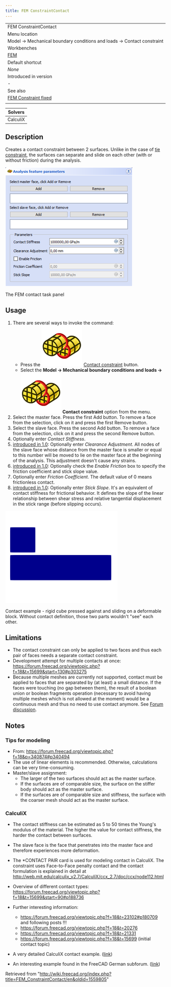 ```yaml
---
title: FEM ConstraintContact
---
```


|                                                                       |
| --------------------------------------------------------------------- |
| FEM ConstraintContact                                                 |
| Menu location                                                         |
| Model → Mechanical boundary conditions and loads → Contact constraint |
| Workbenches                                                           |
| [FEM](/FEM_Workbench "FEM Workbench")                                 |
| Default shortcut                                                      |
| _None_                                                                |
| Introduced in version                                                 |
| -                                                                     |
| See also                                                              |
| [FEM Constraint fixed](/FEM_ConstraintFixed "FEM ConstraintFixed")    |
|                                                                       |

| Solvers  |
| -------- |
| CalculiX |

## Description

Creates a contact constraint between 2 surfaces. Unlike in the case of [tie constraint](/FEM_ConstraintTie "FEM ConstraintTie"), the surfaces can separate and slide on each other (with or without friction) during the analysis.

![](/src/assets/images/FEM_Contact_dialog.PNG)

The FEM contact task panel

## Usage

1. There are several ways to invoke the command:
   - Press the ![](/src/assets/images/FEM_ConstraintContact.svg) [Contact constraint](/FEM_ConstraintContact "FEM ConstraintContact") button.
   - Select the **Model → Mechanical boundary conditions and loads → ![](/src/assets/images/FEM_ConstraintContact.svg) Contact constraint** option from the menu.
2. Select the master face. Press the first Add button. To remove a face from the selection, click on it and press the first Remove button.
3. Select the slave face. Press the second Add button. To remove a face from the selection, click on it and press the second Remove button.
4. Optionally enter _Contact Stiffness_.
5. [introduced in 1.0](/Release_notes_1.0 "Release notes 1.0"): Optionally enter _Clearance Adjustment_. All nodes of the slave face whose distance from the master face is smaller or equal to this number will be moved to lie on the master face at the beginning of the analysis. This adjustment doesn't cause any strains.
6. [introduced in 1.0](/Release_notes_1.0 "Release notes 1.0"): Optionally check the _Enable Friction_ box to specify the friction coefficient and stick slope value.
7. Optionally enter _Friction Coefficient_. The default value of 0 means frictionless contact.
8. [introduced in 1.0](/Release_notes_1.0 "Release notes 1.0"): Optionally enter _Stick Slope_. It's an equivalent of contact stiffness for frictional behavior. It defines the slope of the linear relationship between shear stress and relative tangential displacement in the stick range (before slipping occurs).

![](/src/assets/images/FEM_contact_animation.gif)

Contact example - rigid cube pressed against and sliding on a deformable block. Without contact definition, those two parts wouldn't "see" each other.

## Limitations

- The contact constraint can only be applied to two faces and thus each pair of faces needs a separate contact constraint.
- Development attempt for multiple contacts at once: <https://forum.freecad.org/viewtopic.php?f=18&t=15699&start=130#p303275>
- Because multiple meshes are currently not supported, contact must be applied to faces that are separated by (at least) a small distance. If the faces were touching (no gap between them), the result of a boolean union or boolean fragments operation (necessary to avoid having multiple meshes which is not allowed at the moment) would be a continuous mesh and thus no need to use contact anymore. See [Forum discussion](https://forum.freecad.org/viewtopic.php?f=18&t=62307).

## Notes

### Tips for modeling

- From: <https://forum.freecad.org/viewtopic.php?f=18&p=340874#p340494>
- The use of linear elements is recommended. Otherwise, calculations can be very time-consuming.
- Master/slave assignment:
  - The larger of the two surfaces should act as the master surface.
  - If the surfaces are of comparable size, the surface on the stiffer body should act as the master surface.
  - If the surfaces are of comparable size and stiffness, the surface with the coarser mesh should act as the master surface.

### CalculiX

- The contact stiffness can be estimated as 5 to 50 times the Young's modulus of the material. The higher the value for contact stiffness, the harder the contact between surfaces.
- The slave face is the face that penetrates into the master face and therefore experiences more deformation.
- The \*CONTACT PAIR card is used for modeling contact in CalculiX. The constraint uses Face-to-Face penalty contact and the contact formulation is explained in detail at <http://web.mit.edu/calculix_v2.7/CalculiX/ccx_2.7/doc/ccx/node112.html>
- Overview of different contact types: <https://forum.freecad.org/viewtopic.php?f=18&t=15699&start=90#p188736>
- Further interesting information:

  - <https://forum.freecad.org/viewtopic.php?f=18&t=23102#p180709> and following posts !!!
  - <https://forum.freecad.org/viewtopic.php?f=18&t=20276>
  - <https://forum.freecad.org/viewtopic.php?f=18&t=21331>
  - <https://forum.freecad.org/viewtopic.php?f=18&t=15699> (initial contact topic)

- A very detailed CalculiX contact example. ([link](http://dip28p.web.fc2.com/calculix/netgen2calculix/index.html))

- An interesting example found in the FreeCAD German subforum. ([link](https://forum.freecad.org/viewtopic.php?f=13&t=39663&start=10#p337254))

Retrieved from "<http://wiki.freecad.org/index.php?title=FEM_ConstraintContact/en&oldid=1559805>"
